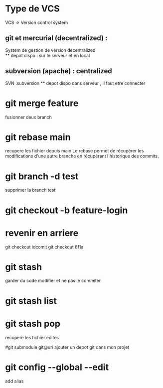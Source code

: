 # Type de VCS
VCS  => Version control system
## git et mercurial (decentralized) : 
System de gestion de version  decentralized  
** depot dispo : sur le serveur et en local 
## subversion (apache) : centralized
SVN :subversion
**  depot  dispo dans serveur  , il faut etre connecter 

# git merge feature
fusionner deux branch 
# git rebase main
recupere les fichier depuis main
Le rebase permet de récupérer les modifications d'une autre branche en récupérant l'historique des commits.

# git branch -d test 
supprimer la branch test 
# git checkout -b feature-login 

# revenir en arriere 
git checkout idcomit 
git checkout 8f1a
# git stash 
garder du code modifier et ne pas le commiter 

# git stash list
# git stash pop 
recupere les fichier edites 

#git submodule git@uri
ajouter un depot git dans mon projet 

#  git config  --global --edit
add alias 

